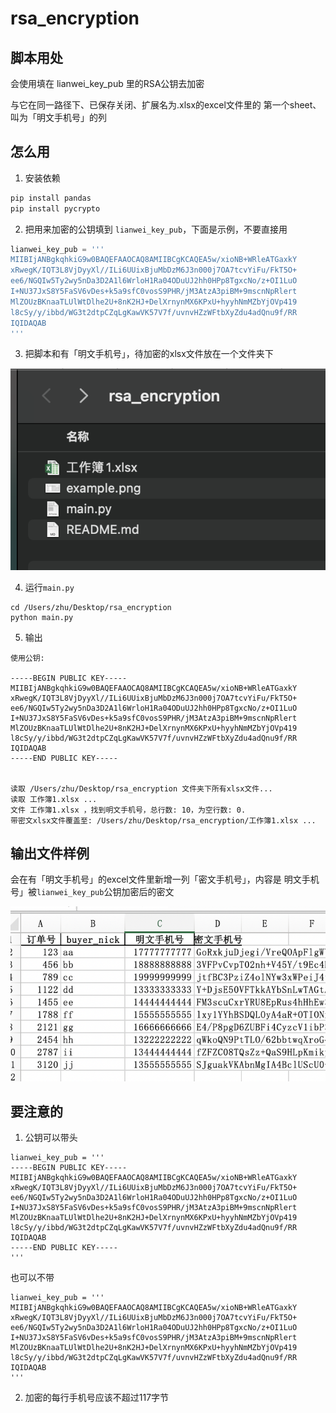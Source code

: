 # rsa_encryption



## 脚本用处

会使用填在 lianwei_key_pub 里的RSA公钥去加密

与它在同一路径下、已保存关闭、扩展名为.xlsx的excel文件里的 第一个sheet、叫为「明文手机号」的列



## 怎么用

1. 安装依赖

```python
pip install pandas
pip install pycrypto
```

2. 把用来加密的公钥填到 `lianwei_key_pub`，下面是示例，不要直接用

```python
lianwei_key_pub = '''
MIIBIjANBgkqhkiG9w0BAQEFAAOCAQ8AMIIBCgKCAQEA5w/xioNB+WRleATGaxkY
xRwegK/IQT3L8VjDyyXl//ILi6UUixBjuMbDzM6J3n000j7OA7tcvYiFu/FkT5O+
ee6/NGQIw5Ty2wy5nDa3D2A1l6WrloH1Ra04ODuUJ2hh0HPp8TgxcNo/z+OI1LuO
I+NU37JxS8Y5FaSV6vDes+k5a9sfC0vosS9PHR/jM3AtzA3piBM+9mscnNpRlert
MlZOUzBKnaaTLUlWtDlhe2U+8nK2HJ+DelXrnynMX6KPxU+hyyhNmMZbYjOVp419
l8cSy/y/ibbd/WG3t2dtpCZqLgKawVK57V7f/uvnvHZzWFtbXyZdu4adQnu9f/RR
IQIDAQAB
'''
```

3. 把脚本和有「明文手机号」，待加密的xlsx文件放在一个文件夹下

![file_example](file_example.png)

4. 运行`main.py`

```
cd /Users/zhu/Desktop/rsa_encryption
python main.py
```

5. 输出

```
使用公钥:

-----BEGIN PUBLIC KEY-----
MIIBIjANBgkqhkiG9w0BAQEFAAOCAQ8AMIIBCgKCAQEA5w/xioNB+WRleATGaxkY
xRwegK/IQT3L8VjDyyXl//ILi6UUixBjuMbDzM6J3n000j7OA7tcvYiFu/FkT5O+
ee6/NGQIw5Ty2wy5nDa3D2A1l6WrloH1Ra04ODuUJ2hh0HPp8TgxcNo/z+OI1LuO
I+NU37JxS8Y5FaSV6vDes+k5a9sfC0vosS9PHR/jM3AtzA3piBM+9mscnNpRlert
MlZOUzBKnaaTLUlWtDlhe2U+8nK2HJ+DelXrnynMX6KPxU+hyyhNmMZbYjOVp419
l8cSy/y/ibbd/WG3t2dtpCZqLgKawVK57V7f/uvnvHZzWFtbXyZdu4adQnu9f/RR
IQIDAQAB
-----END PUBLIC KEY-----


读取 /Users/zhu/Desktop/rsa_encryption 文件夹下所有xlsx文件...
读取 工作簿1.xlsx ...
文件 工作簿1.xlsx ，找到明文手机号，总行数: 10，为空行数: 0.
带密文xlsx文件覆盖至: /Users/zhu/Desktop/rsa_encryption/工作簿1.xlsx ...
```



## 输出文件样例

会在有「明文手机号」的excel文件里新增一列「密文手机号」，内容是 明文手机号」被`lianwei_key_pub`公钥加密后的密文️



![截屏2022-10-14 下午11.15.31](example.png)



## 要注意的

1. 公钥可以带头

```
lianwei_key_pub = '''
-----BEGIN PUBLIC KEY-----
MIIBIjANBgkqhkiG9w0BAQEFAAOCAQ8AMIIBCgKCAQEA5w/xioNB+WRleATGaxkY
xRwegK/IQT3L8VjDyyXl//ILi6UUixBjuMbDzM6J3n000j7OA7tcvYiFu/FkT5O+
ee6/NGQIw5Ty2wy5nDa3D2A1l6WrloH1Ra04ODuUJ2hh0HPp8TgxcNo/z+OI1LuO
I+NU37JxS8Y5FaSV6vDes+k5a9sfC0vosS9PHR/jM3AtzA3piBM+9mscnNpRlert
MlZOUzBKnaaTLUlWtDlhe2U+8nK2HJ+DelXrnynMX6KPxU+hyyhNmMZbYjOVp419
l8cSy/y/ibbd/WG3t2dtpCZqLgKawVK57V7f/uvnvHZzWFtbXyZdu4adQnu9f/RR
IQIDAQAB
-----END PUBLIC KEY-----
'''
```

也可以不带

```
lianwei_key_pub = '''
MIIBIjANBgkqhkiG9w0BAQEFAAOCAQ8AMIIBCgKCAQEA5w/xioNB+WRleATGaxkY
xRwegK/IQT3L8VjDyyXl//ILi6UUixBjuMbDzM6J3n000j7OA7tcvYiFu/FkT5O+
ee6/NGQIw5Ty2wy5nDa3D2A1l6WrloH1Ra04ODuUJ2hh0HPp8TgxcNo/z+OI1LuO
I+NU37JxS8Y5FaSV6vDes+k5a9sfC0vosS9PHR/jM3AtzA3piBM+9mscnNpRlert
MlZOUzBKnaaTLUlWtDlhe2U+8nK2HJ+DelXrnynMX6KPxU+hyyhNmMZbYjOVp419
l8cSy/y/ibbd/WG3t2dtpCZqLgKawVK57V7f/uvnvHZzWFtbXyZdu4adQnu9f/RR
IQIDAQAB
'''
```

2. 加密的每行手机号应该不超过117字节